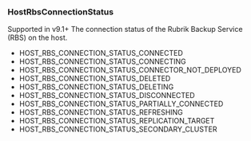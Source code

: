 ### HostRbsConnectionStatus
Supported in v9.1+
  The connection status of the Rubrik Backup Service (RBS) on the host.

- HOST_RBS_CONNECTION_STATUS_CONNECTED
- HOST_RBS_CONNECTION_STATUS_CONNECTING
- HOST_RBS_CONNECTION_STATUS_CONNECTOR_NOT_DEPLOYED
- HOST_RBS_CONNECTION_STATUS_DELETED
- HOST_RBS_CONNECTION_STATUS_DELETING
- HOST_RBS_CONNECTION_STATUS_DISCONNECTED
- HOST_RBS_CONNECTION_STATUS_PARTIALLY_CONNECTED
- HOST_RBS_CONNECTION_STATUS_REFRESHING
- HOST_RBS_CONNECTION_STATUS_REPLICATION_TARGET
- HOST_RBS_CONNECTION_STATUS_SECONDARY_CLUSTER
